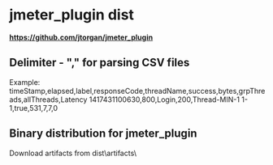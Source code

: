 # jmeter_plugin dist

**https://github.com/jtorgan/jmeter_plugin**

## Delimiter - "," for parsing CSV files
Example:
timeStamp,elapsed,label,responseCode,threadName,success,bytes,grpThreads,allThreads,Latency
1417431100630,800,Login,200,Thread-MIN-1 1-1,true,531,7,7,0

## Binary distribution for jmeter_plugin
Download artifacts from dist\artifacts\
